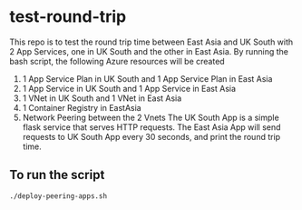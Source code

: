 # test-round-trip
This repo is to test the round trip time between East Asia and UK South with 2 App Services, one in UK South and the other in East Asia.
By running the bash script, the following Azure resources will be created
1. 1 App Service Plan in UK South and 1 App Service Plan in East Asia
2. 1 App Service in UK South and 1 App Service in East Asia
3. 1 VNet in UK South and 1 VNet in East Asia
4. 1 Container Registry in EastAsia
5. Network Peering between the 2 Vnets
The UK South App is a simple flask service that serves HTTP requests.
The East Asia App will send requests to UK South App every 30 seconds, and print the round trip time.

## To run the script
`./deploy-peering-apps.sh`
